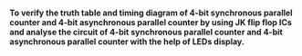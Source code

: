 #### To verify the truth table and timing diagram of 4-bit synchronous parallel counter and 4-bit asynchronous parallel counter by using JK flip flop ICs and analyse the circuit of 4-bit synchronous parallel counter and 4-bit asynchronous parallel counter with the help of LEDs display.